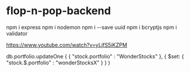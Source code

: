 # flop-n-pop-backend

npm i express
npm i nodemon
npm i --save uuid
npm i bcryptjs
npm i validator

https://www.youtube.com/watch?v=yLjfS5iKZPM

db.portfolio.updateOne {
 {
   "stock.portfolio" : "WonderStocks"
 },
 {
   $set: {
   "stock.$.portfolio" : "wonderStocksX"
 }
}
)
